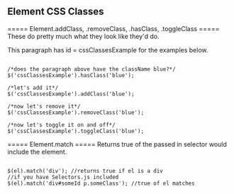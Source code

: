 Element CSS Classes
-------------------

===== Element.addClass, .removeClass, .hasClass, .toggleClass =====
These do pretty much what they look like they'd do.

<html><p id="cssClassesExample">This paragraph has id = cssClassesExample for the examples below.</p></html>
<code javascript exec>
/*does the paragraph above have the className blue?*/
$('cssClassesExample').hasClass('blue');
</code>
<code javascript exec>
/*let's add it*/
$('cssClassesExample').addClass('blue');
</code>
<code javascript exec>
/*now let's remove it*/
$('cssClassesExample').removeClass('blue');
</code>
<code javascript exec>
/*now let's toggle it on and off*/
$('cssClassesExample').toggleClass('blue');
</code>

===== Element.match =====
Returns true of the passed in selector would include the element.

<code javascript>
$(el).match('div'); //returns true if el is a div
//if you have Selectors.js included
$(el).match('div#someId p.someClass'); //true of el matches
</code>
